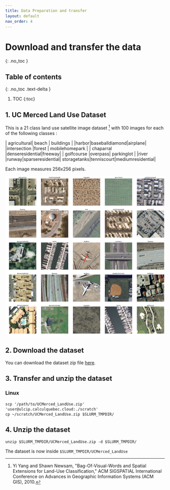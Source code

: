 ```yaml
---
title: Data Preparation and transfer
layout: default
nav_order: 4
---
```


# Download and transfer the data
{: .no_toc }

## Table of contents
{: .no_toc .text-delta }

1. TOC
{:toc}

## 1. UC Merced Land Use Dataset

This is a 21 class land use satellite image dataset [^1] with 100 images for each of the following classes :


| agricultural| beach | buildings |
|harbor|baseballdiamond|airplane|
|intersection |forest |  mobilehomepark | 
| chaparral  |denseresidential|freeway| 
| golfcourse  |overpass| parkinglot | 
|river |runway|sparseresidential|
storagetanks|tenniscourt|mediumresidential|

Each image measures 256x256 pixels.

![Alt Text](assets/img/ucm.png)


## 2. Download the dataset

You can download the dataset zip file [here](http://weegee.vision.ucmerced.edu/datasets/landuse.html). 


## 3. Transfer and unzip the dataset 


### Linux

```shell
scp '/path/to/UCMerced_LandUse.zip' 'user@ulcip.calculquebec.cloud:./scratch'
cp ~/scratch/UCMerced_LandUse.zip $SLURM_TMPDIR/

```

## 4. Unzip the dataset 


```shell
unzip $SLURM_TMPDIR/UCMerced_LandUse.zip -d $SLURM_TMPDIR/
```

The dataset is now inside `$SLURM_TMPDIR/UCMerced_LandUse`

[^1]: Yi Yang and Shawn Newsam, "Bag-Of-Visual-Words and Spatial Extensions for Land-Use Classification," ACM SIGSPATIAL International Conference on Advances in Geographic Information Systems (ACM GIS), 2010.

